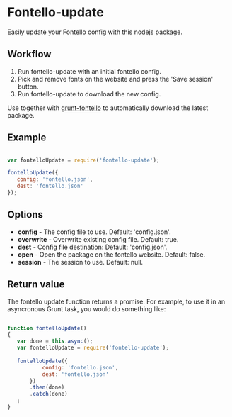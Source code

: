 # Fontello-update

Easily update your Fontello config with this nodejs package.

## Workflow

1. Run fontello-update with an initial fontello config.
2. Pick and remove fonts on the website and press the 'Save session' button.
3. Run fontello-update to download the new config.

Use together with [grunt-fontello](https://www.npmjs.org/package/grunt-fontello) to automatically download the latest package.

## Example

 ```javascript

var fontelloUpdate = require('fontello-update');

fontelloUpdate({
	config: 'fontello.json',
	dest: 'fontello.json'
});

```

## Options
* **config** - The config file to use. Default: 'config.json'.
* **overwrite** - Overwrite existing config file. Default: true.
* **dest** - Config file destination: Default: 'config.json'.
* **open** - Open the package on the fontello website. Default: false.
* **session** - The session to use. Default: null.

## Return value
The fontello update function returns a promise. For example, to use it in an
asyncronous Grunt task, you would do something like:

 ```javascript

function fontelloUpdate()
{
	var done = this.async();
	var fontelloUpdate = require('fontello-update');
	
	fontelloUpdate({
			config: 'fontello.json',
			dest: 'fontello.json'
		})
		.then(done)
		.catch(done)
	;
}

 ```
